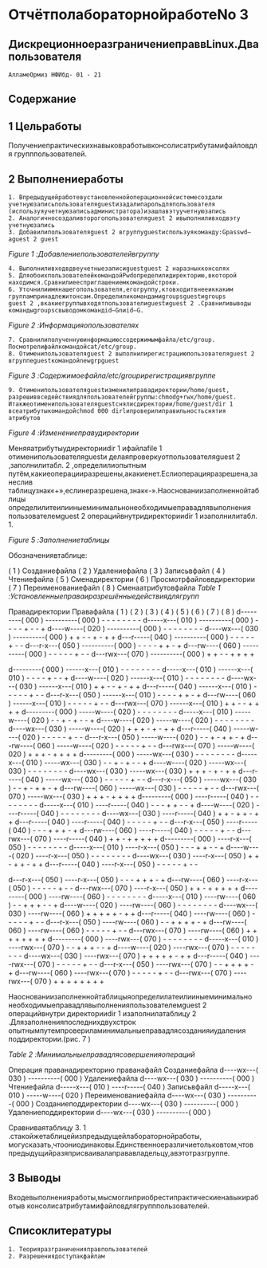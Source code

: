 # ОтчётполабораторнойработеNo 3

## ДискреционноеразграничениеправвLinux.Двапользователя

```
АлламеОрмиз НФИбд- 01 - 21
```
## Содержание

## 1 Цельработы

Получениепрактическихнавыковработывконсолисатрибутамифайловдля
групппользователей.

## 2 Выполнениеработы

```
1. Впредыдущейработевустановленнойоперационнойсистемесоздали
учетнуюзаписьпользователяguestизадалипарольдляпользователя
(используяучетнуюзаписьадминистратора)изашлавэтуучетнуюзапись
2. Аналогичносоздаливторогопользователяguest 2 ивыполниливходвэту
учетнуюзапись
3. Добавилипользователяguest 2 вгруппуguestиспользуякоманду:Gpasswd–
aguest 2 guest
```
_Figure 1 :Добавлениепользователейвгруппу_


```
4. Выполниливходвдвеучетныезаписиguestguest 2 наразныхконсолях
5. ДляобоихпользователейкомандойPwdопределилидиректорию,вкоторой
находимся.Сравнилиеесприглашениемкомандойстроки.
6. Уточнилиимянашегопользователя,егогруппу,ктовходитвнееиккаким
группампринадлежитонсам.Определиликомандамиgroupsguestиgroups
guest 2 ,вкакиегруппывходятпользователиguestиguest 2 .Сравниливыводы
командыgroupsсвыводомкомандid–Gnиid–G.
```
_Figure 2 :Информацияопользователях_

```
7. Сравнилиполученнуюинформациюссодержимымфайла/etc/group.
Посмотрелифайлкомандойcat/etc/group.
8. Отименипользователяguest 2 выполнилирегистрациюпользователяguest 2
вгруппеguestкомандойnewgrpguest
```

_Figure 3 :Содержимоефайла/etc/groupирегистрациявгруппе_

```
9. Отименипользователяguestизменилиправадиректории/home/guest,
разрешиввседействиядляпользователейгруппы:chmodg+rwx/home/guest.
Итакжеотименипользователяguestснялисдиректории/home/guest/dir 1
всеатрибутыкомандойchmod 000 dirlипроверилиправильностьснятия
атрибутов
```

_Figure 4 :Изменениеправудиректории_

Меняяатрибутыудиректорииdir 1 ифайлаfile 1 отименипользователяguestи
делаяпроверкуотпользователяguest 2 ,заполнилитабл. 2 ,определилиопытным
путём,какиеоперацииразрешены,акакиенет.Еслиоперацияразрешена,занеслив
таблицузнак«+»,еслинеразрешена,знак«-».Наоснованиизаполненнойтаблицы
определилитеилииныеминимальнонеобходимыеправадлявыполнения
пользователемguest 2 операцийвнутридиректорииdir 1 изаполнилитабл. 1.


_Figure 5 :Заполнениетаблицы_

Обозначениявтаблице:

( 1 ) Созданиефайла
( 2 ) Удалениефайла
( 3 ) Записьвфайл
( 4 ) Чтениефайла
( 5 ) Сменадиректории
( 6 ) Просмотрфайловвдиректории
( 7 ) Переименованиефайл
( 8 ) Сменаатрибутовфайла
_Table 1 :Установленныеправаиразрешённыедействиядлягрупп_

Правадиректории Правафайла ( 1 ) ( 2 ) ( 3 ) ( 4 ) ( 5 ) ( 6 ) ( 7 ) ( 8 )
d---------( 000 ) ----------( 000 ) - - - - - - - -
d-----x---( 010 ) ----------( 000 ) - - - - + - - +
d----w----( 020 ) ----------( 000 ) - - - - - - - -
d----wx---( 030 ) ----------( 000 ) + + - - + - + +
d---r-----( 040 ) ----------( 000 ) - - - - - + - -
d---r-x---( 050 ) ----------( 000 ) - - - - + + - +
d---rw----( 060 ) ----------( 000 ) - - - - - + - -
d---rwx---( 070 ) ----------( 000 ) + + - - + + + +


d---------( 000 ) ------x---( 010 ) - - - - - - - -
d-----x---( 010 ) ------x---( 010 ) - - - - + - - +
d----w----( 020 ) ------x---( 010 ) - - - - - - - -
d----wx---( 030 ) ------x---( 010 ) + + - - + - + +
d---r-----( 040 ) ------x---( 010 ) - - - - - + - -
d---r-x---( 050 ) ------x---( 010 ) - - - - + + - +
d---rw----( 060 ) ------x---( 010 ) - - - - - + - -
d---rwx---( 070 ) ------x---( 010 ) + + - - + + + +
d---------( 000 ) -----w----( 020 ) - - - - - - - -
d-----x---( 010 ) -----w----( 020 ) - - + - + - - +
d----w----( 020 ) -----w----( 020 ) - - - - - - - -
d----wx---( 030 ) -----w----( 020 ) + + + - + - + +
d---r-----( 040 ) -----w----( 020 ) - - - - - + - -
d---r-x---( 050 ) -----w----( 020 ) - - + - + + - +
d---rw----( 060 ) -----w----( 020 ) - - - - - + - -
d---rwx---( 070 ) -----w----( 020 ) + + + - + + + +
d---------( 000 ) -----wx---( 030 ) - - - - - - - -
d-----x---( 010 ) -----wx---( 030 ) - - + - + - - +
d----w----( 020 ) -----wx---( 030 ) - - - - - - - -
d----wx---( 030 ) -----wx---( 030 ) + + + - + - + +
d---r-----( 040 ) -----wx---( 030 ) - - - - - + - -
d---r-x---( 050 ) -----wx---( 030 ) - - + - + + - +
d---rw----( 060 ) -----wx---( 030 ) - - - - - + - -
d---rwx---( 070 ) -----wx---( 030 ) + + + - + + + +
d---------( 000 ) ----r-----( 040 ) - - - - - - - -
d-----x---( 010 ) ----r-----( 040 ) - - - + + - - +
d----w----( 020 ) ----r-----( 040 ) - - - - - - - -
d----wx---( 030 ) ----r-----( 040 ) + + - + + - + +
d---r-----( 040 ) ----r-----( 040 ) - - - - - + - -
d---r-x---( 050 ) ----r-----( 040 ) - - - + + + - +
d---rw----( 060 ) ----r-----( 040 ) - - - - - + - -
d---rwx---( 070 ) ----r-----( 040 ) + + - + + + + +
d---------( 000 ) ----r-x---( 050 ) - - - - - - - -
d-----x---( 010 ) ----r-x---( 050 ) - - - + + - - +
d----w----( 020 ) ----r-x---( 050 ) - - - - - - - -
d----wx---( 030 ) ----r-x---( 050 ) + + - + + - + +
d---r-----( 040 ) ----r-x---( 050 ) - - - - - + - -


d---r-x---( 050 ) ----r-x---( 050 ) - - - + + + - +
d---rw----( 060 ) ----r-x---( 050 ) - - - - - + - -
d---rwx---( 070 ) ----r-x---( 050 ) + + - + + + + +
d---------( 000 ) ----rw----( 060 ) - - - - - - - -
d-----x---( 010 ) ----rw----( 060 ) - - + + + - - +
d----w----( 020 ) ----rw----( 060 ) - - - - - - - -
d----wx---( 030 ) ----rw----( 060 ) + + + + + - + +
d---r-----( 040 ) ----rw----( 060 ) - - - - - + - -
d---r-x---( 050 ) ----rw----( 060 ) - - + + + + - +
d---rw----( 060 ) ----rw----( 060 ) - - - - - + - -
d---rwx---( 070 ) ----rw----( 060 ) + + + + + + + +
d---------( 000 ) ----rwx---( 070 ) - - - - - - - -
d-----x---( 010 ) ----rwx---( 070 ) - - + + + - - +
d----w----( 020 ) ----rwx---( 070 ) - - - - - - - -
d----wx---( 030 ) ----rwx---( 070 ) + + + + + - + +
d---r-----( 040 ) ----rwx---( 070 ) - - - - - + - -
d---r-x---( 050 ) ----rwx---( 070 ) - - + + + + - +
d---rw----( 060 ) ----rwx---( 070 ) - - - - - + - -
d---rwx---( 070 ) ----rwx---( 070 ) + + + + + + + +

Наоснованиизаполненнойтаблицыяопределилатеилииныеминимально
необходимыеправадлявыполненияпользователемguest 2 операцийвнутри
директорииdir 1 изаполнилатаблицу 2 .Длязаполненияпоследнихдвухстрок
опытнымпутемпровериламинимальныеправадлясозданияиудаления
поддиректории.(рис. 7 )

_Table 2 :Минимальныеправадлясовершенияопераций_

Операция праванадиректорию праванафайл
Созданиефайла d----wx---( 030 ) ----------( 000 )
Удалениефайла d----wx---( 030 ) ----------( 000 )
Чтениефайла d-----x---( 010 ) ----r-----( 040 )
Записьвфайл d-----x---( 010 ) -----w----( 020 )
Переименованиефайла d----wx---( 030 ) ----------( 000 )
Созданиеподдиректории d----wx---( 030 ) ----------( 000 )
Удалениеподдиректории d----wx---( 030 ) ----------( 000 )

Сравниваятаблицу 3. 1 .стакойжетаблицейизпредыдущейлабораторнойработы,
могусказать,чтоониодинаковы.Единственноеразличиетольковтом,чтов
предыдущийразяприсваивалаправавладельцу,авэтотразгруппе.


## 3 Выводы

Входевыполненияработы,мысмоглиприобрестипрактическиенавыкиработыв
консолисатрибутамифайловдлягрупппользователей.

## Списоклитературы

```
1. Теорияразграниченияправпользователей
2. Разрешениядоступакфайлам
```

